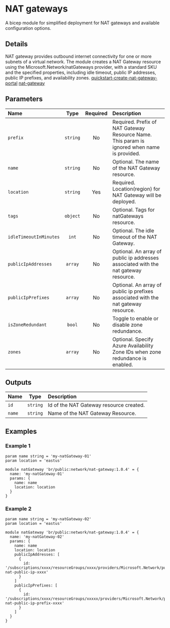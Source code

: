 # NAT gateways

A bicep module for simplified deployment for NAT gateways and available configuration options.

## Details

NAT gateway provides outbound internet connectivity for one or more subnets of a virtual network.
The module creates a NAT Gateway resource using the Microsoft.Network/natGateways provider, with a standard SKU and the specified properties, including idle timeout, public IP addresses, public IP prefixes, and availability zones.
[quickstart-create-nat-gateway-portal](https://learn.microsoft.com/en-us/azure/virtual-network/nat-gateway/quickstart-create-nat-gateway-portal)
[nat-gateway](https://learn.microsoft.com/en-us/azure/virtual-network/nat-gateway/nat-gateway-resource)

## Parameters

| Name                   | Type     | Required | Description                                                                                 |
| :--------------------- | :------: | :------: | :------------------------------------------------------------------------------------------ |
| `prefix`               | `string` | No       | Required. Prefix of NAT Gateway Resource Name. This param is ignored when name is provided. |
| `name`                 | `string` | No       | Optional. The name of the NAT Gateway resource.                                             |
| `location`             | `string` | Yes      | Required. Location(region) for NAT Gateway will be deployed.                                |
| `tags`                 | `object` | No       | Optional. Tags for natGateways resource.                                                    |
| `idleTimeoutInMinutes` | `int`    | No       | Optional. The idle timeout of the NAT Gateway.                                              |
| `publicIpAddresses`    | `array`  | No       | Optional. An array of public ip addresses associated with the nat gateway resource.         |
| `publicIpPrefixes`     | `array`  | No       | Optional. An array of public ip prefixes associated with the nat gateway resource.          |
| `isZoneRedundant`      | `bool`   | No       | Toggle to enable or disable zone redundance.                                                |
| `zones`                | `array`  | No       | Optional. Specify Azure Availability Zone IDs when zone redundance is enabled.              |

## Outputs

| Name   | Type     | Description                             |
| :----- | :------: | :-------------------------------------- |
| `id`   | `string` | Id of the NAT Gateway resource created. |
| `name` | `string` | Name of the NAT Gateway Resource.       |

## Examples

### Example 1

```bicep
param name string = 'my-natGateway-01'
param location = 'eastus'

module natGateway 'br/public:network/nat-gateway:1.0.4' = {
  name: 'my-natGateway-01'
  params: {
    name: name
    location: location
  }
}
```

### Example 2

```bicep
param name string = 'my-natGateway-02'
param location = 'eastus'

module natGateway 'br/public:network/nat-gateway:1.0.4' = {
  name: 'my-natGateway-02'
  params: {
    name: name
    location: location
    publicIpAddresses: [
      {
        id: '/subscriptions/xxxx/resourceGroups/xxxx/providers/Microsoft.Network/publicIPAddresses/xxx-nat-public-ip-xxxx'
      }
    ]
    publicIpPrefixes: [
      {
        id: '/subscriptions/xxxx/resourceGroups/xxxxx/providers/Microsoft.Network/publicIPPrefixes/xxxx-nat-public-ip-prefix-xxxx'
      }
    ]
  }
}
```